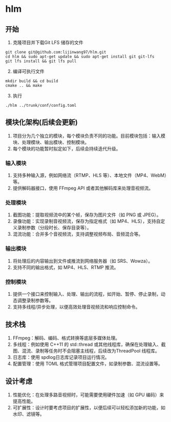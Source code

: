 # hlm
## 开始
1. 克隆项目并下载Git LFS 储存的文件
```
git clone git@github.com:lijinwang97/hlm.git
cd hlm && sudo apt-get update && sudo apt-get install git git-lfs
git lfs install && git lfs pull
```
2. 编译可执行文件
```
mkdir build && cd build
cmake .. && make
```
3. 执行
```
./hlm ../trunk/conf/config.toml
```

## 模块化架构(后续会更新)
1. 项目分为几个独立的模块，每个模块负责不同的功能。目前模块包括：输入模块、处理模块、输出模块、控制模块。
2. 每个模块的功能暂时拟定如下，后续会持续迭代升级。
### 输入模块
1. 支持多种输入源，例如网络流（RTMP、HLS 等）、本地文件（MP4、WebM）等。
2. 提供解码器接口，使用 FFmpeg API 或者其他解码库来处理音视频流。
### 处理模块
1. 截图功能：提取视频流中的某个帧，保存为图片文件（如 PNG 或 JPEG）。
2. 录像功能：实现录制音视频流，保存为指定格式（如 MP4、HLS），支持自定义录制参数（分段时长、保存目录等）。
3. 混流功能：合并多个音视频流，支持调整视频布局、音频混合等。
### 输出模块
1. 将处理后的内容输出到文件或推流到网络服务器（如 SRS、Wowza）。
2. 支持不同的输出格式，如 MP4、HLS、RTMP 推流。
### 控制模块
1. 提供一个接口来控制输入、处理、输出的流程，如开始、暂停、停止录制，动态调整录制参数等。
2. 支持多线程/异步处理，以便高效处理音视频流和响应控制命令。
## 技术栈
1. FFmpeg：解码、编码、格式转换等底层多媒体处理。
2. 多线程：例如使用 C++11 的 std::thread 或其他线程库，确保在处理输入、截图、混流、录制等任务时不会阻塞主线程，后续改为ThreadPool 线程库。
3. 日志库：使用 spdlog日志库记录项目运行情况。
4. 配置管理：使用 TOML 格式管理项目配置文件，如录制参数、混流设置等。
## 设计考虑
1. 性能优化：在处理多路音视频时，可能需要使用硬件加速（如 GPU 编码）来提高性能。
2. 可扩展性：设计时要考虑项目的扩展性，以便后续可以轻松添加新的功能，如水印、滤镜等。
